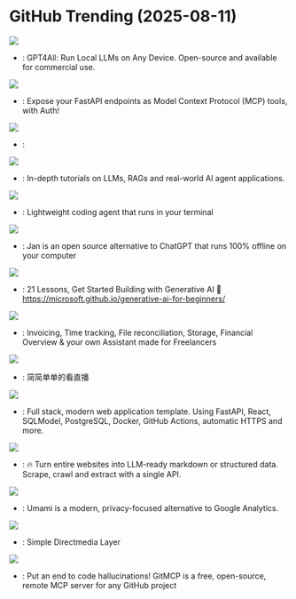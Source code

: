 # GitHub Trending (2025-08-11)

![](https://img.shields.io/badge/C%2B%2B-New%20450-green?style=flat-square&logo=appveyor)
- [](https://github.comundefined): GPT4All: Run Local LLMs on Any Device. Open-source and available for commercial use.

![](https://img.shields.io/badge/Python-New%20138-green?style=flat-square&logo=appveyor)
- [](https://github.comundefined): Expose your FastAPI endpoints as Model Context Protocol (MCP) tools, with Auth!

![](https://img.shields.io/badge/Python-New%2080-green?style=flat-square&logo=appveyor)
- [](https://github.comundefined): 

![](https://img.shields.io/badge/Jupyter%20Notebook-New%20330-green?style=flat-square&logo=appveyor)
- [](https://github.comundefined): In-depth tutorials on LLMs, RAGs and real-world AI agent applications.

![](https://img.shields.io/badge/Rust-New%20542-green?style=flat-square&logo=appveyor)
- [](https://github.comundefined): Lightweight coding agent that runs in your terminal

![](https://img.shields.io/badge/TypeScript-New%20335-green?style=flat-square&logo=appveyor)
- [](https://github.comundefined): Jan is an open source alternative to ChatGPT that runs 100% offline on your computer

![](https://img.shields.io/badge/Jupyter%20Notebook-New%20151-green?style=flat-square&logo=appveyor)
- [](https://github.comundefined): 21 Lessons, Get Started Building with Generative AI 🔗 https://microsoft.github.io/generative-ai-for-beginners/

![](https://img.shields.io/badge/TypeScript-New%20102-green?style=flat-square&logo=appveyor)
- [](https://github.comundefined): Invoicing, Time tracking, File reconciliation, Storage, Financial Overview & your own Assistant made for Freelancers

![](https://img.shields.io/badge/Dart-New%20176-green?style=flat-square&logo=appveyor)
- [](https://github.comundefined): 简简单单的看直播

![](https://img.shields.io/badge/TypeScript-New%20421-green?style=flat-square&logo=appveyor)
- [](https://github.comundefined): Full stack, modern web application template. Using FastAPI, React, SQLModel, PostgreSQL, Docker, GitHub Actions, automatic HTTPS and more.

![](https://img.shields.io/badge/TypeScript-New%20286-green?style=flat-square&logo=appveyor)
- [](https://github.comundefined): 🔥 Turn entire websites into LLM-ready markdown or structured data. Scrape, crawl and extract with a single API.

![](https://img.shields.io/badge/TypeScript-New%201-green?style=flat-square&logo=appveyor)
- [](https://github.comundefined): Umami is a modern, privacy-focused alternative to Google Analytics.

![](https://img.shields.io/badge/C-New%20113-green?style=flat-square&logo=appveyor)
- [](https://github.comundefined): Simple Directmedia Layer

![](https://img.shields.io/badge/TypeScript-New%20346-green?style=flat-square&logo=appveyor)
- [](https://github.comundefined): Put an end to code hallucinations! GitMCP is a free, open-source, remote MCP server for any GitHub project

